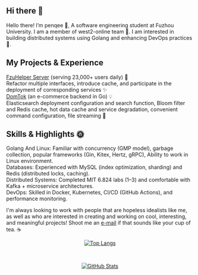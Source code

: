 

<!--
**penqee/penqee** is a ✨ _special_ ✨ repository because its `README.md` (this file) appears on your GitHub profile.

Here are some ideas to get you started:

- 🔭 I’m currently working on ...
- 🌱 I’m currently learning ...
- 👯 I’m looking to collaborate on ...
- 🤔 I’m looking for help with ...
- 💬 Ask me about ...
- 📫 How to reach me: ...
- 😄 Pronouns: ...
- ⚡ Fun fact: ...
-->

## Hi there 👋
Hello there! I’m penqee 🐧, A software engineering student at Fuzhou University. I am a member of west2-online team 🔭. I am interested in building distributed systems using Golang and enhancing DevOps practices 🌱.

## My Projects & Experience
[FzuHelper Server](https://github.com/west2-online/fzuhelper-server) (serving 23,000+ users daily) 🚀  
Refactor multiple interfaces, introduce cache, and participate in the deployment of corresponding services ✨  
[DomTok](https://github.com/west2-online/fzuhelper-server) (an e-commerce backend in Go) 💡  
Elasticsearch deployment configuration and search function, Bloom filter and Redis cache, hot data cache and service degradation, convenient command configuration, file streaming 🌈  

## Skills & Highlights 🌞
Golang And Linux: Familiar with concurrency (GMP model), garbage collection, popular frameworks (Gin, Kitex, Hertz, gRPC), Ability to work in Linux environment.  
Databases: Experienced with MySQL (index optimization, sharding) and Redis (distributed locks, caching).  
Distributed Systems: Completed MIT 6.824 labs (1–3) and comfortable with Kafka + microservice architectures.  
DevOps: Skilled in Docker, Kubernetes, CI/CD (GitHub Actions), and performance monitoring.  

I'm always looking to work with people that are hopeless idealists like me, as well as who are interested in creating and working on cool, interesting, and meaningful projects! Shoot me an [e-mail](3092572427@qq.com) if that sounds like your cup of tea. ☕  

<div align="center">
  
  [![Top Langs](https://github-readme-stats.vercel.app/api/top-langs/?username=penqee&layout=compact&theme=radical&hide_border=true&card_width=450)](https://github.com/anuraghazra/github-readme-stats)
  
  <br/>
  
  [![GitHub Stats](https://github-readme-stats.vercel.app/api?username=penqee&show_icons=true&theme=ambient_gradient&hide_border=true&card_width=450)](https://github.com/anuraghazra/github-readme-stats)

</div>
